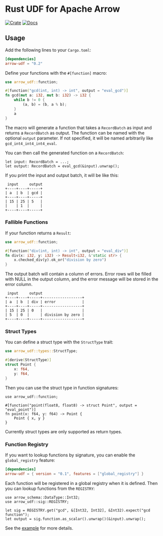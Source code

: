 # Rust UDF for Apache Arrow

[![Crate](https://img.shields.io/crates/v/arrow-udf.svg)](https://crates.io/crates/arrow-udf)
[![Docs](https://docs.rs/arrow-udf/badge.svg)](https://docs.rs/arrow-udf)

## Usage

Add the following lines to your `Cargo.toml`:

```toml
[dependencies]
arrow-udf = "0.2"
```

Define your functions with the `#[function]` macro:

```rust
use arrow_udf::function;

#[function("gcd(int, int) -> int", output = "eval_gcd")]
fn gcd(mut a: i32, mut b: i32) -> i32 {
    while b != 0 {
        (a, b) = (b, a % b);
    }
    a
}
```

The macro will generate a function that takes a `RecordBatch` as input and returns a `RecordBatch` as output.
The function can be named with the optional `output` parameter.
If not specified, it will be named arbitrarily like `gcd_int4_int4_int4_eval`.

You can then call the generated function on a `RecordBatch`:

```rust,ignore
let input: RecordBatch = ...;
let output: RecordBatch = eval_gcd(&input).unwrap();
```

If you print the input and output batch, it will be like this:

```text
 input     output
+----+----+-----+
| a  | b  | gcd |
+----+----+-----+
| 15 | 25 | 5   |
|    | 1  |     |
+----+----+-----+
```

### Fallible Functions

If your function returns a `Result`:

```rust
use arrow_udf::function;

#[function("div(int, int) -> int", output = "eval_div")]
fn div(x: i32, y: i32) -> Result<i32, &'static str> {
    x.checked_div(y).ok_or("division by zero")
}
```

The output batch will contain a column of errors. Error rows will be filled with NULL in the output column,
and the error message will be stored in the error column.

```text
 input     output
+----+----+-----+------------------+
| a  | b  | div | error            |
+----+----+-----+------------------+
| 15 | 25 | 0   |                  |
| 5  | 0  |     | division by zero |
+----+----+-----+------------------+
```

### Struct Types

You can define a struct type with the `StructType` trait:

```rust
use arrow_udf::types::StructType;

#[derive(StructType)]
struct Point {
    x: f64,
    y: f64,
}
```

Then you can use the struct type in function signatures:

```rust,ignore
use arrow_udf::function;

#[function("point(float8, float8) -> struct Point", output = "eval_point")]
fn point(x: f64, y: f64) -> Point {
    Point { x, y }
}
```

Currently struct types are only supported as return types.

### Function Registry

If you want to lookup functions by signature, you can enable the `global_registry` feature:

```toml
[dependencies]
arrow-udf = { version = "0.1", features = ["global_registry"] }
```

Each function will be registered in a global registry when it is defined.
Then you can lookup functions from the `REGISTRY`:

```rust,ignore
use arrow_schema::DataType::Int32;
use arrow_udf::sig::REGISTRY;

let sig = REGISTRY.get("gcd", &[Int32, Int32], &Int32).expect("gcd function");
let output = sig.function.as_scalar().unwrap()(&input).unwrap();
```

See the [example](./examples/rust.rs) for more details.

